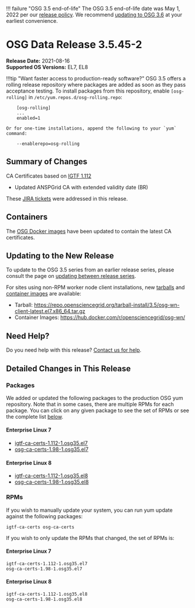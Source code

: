 !!! failure "OSG 3.5 end-of-life"
    The OSG 3.5 end-of-life date was May 1, 2022 per our
    [release policy](https://osg-htc.org/technology/policy/release-series/).
    We recommend
    [updating to OSG 3.6](../updating-to-osg-36.md)
    at your earliest convenience.

OSG Data Release 3.5.45-2
=========================

**Release Date:** 2021-08-16    
**Supported OS Versions:** EL7, EL8

!!!tip "Want faster access to production-ready software?"
    OSG 3.5 offers a rolling release repository where packages are added as soon as they pass acceptance testing.
    To install packages from this repository, enable `[osg-rolling]` in `/etc/yum.repos.d/osg-rolling.repo`:

        [osg-rolling]
        ...
        enabled=1

    Or for one-time installations, append the following to your `yum` command:

        --enablerepo=osg-rolling

Summary of Changes
------------------

CA Certificates based on [IGTF 1.112](http://dist.eugridpma.info/distribution/igtf/current/CHANGES)

-   Updated ANSPGrid CA with extended validity date (BR)


These [JIRA tickets](https://opensciencegrid.atlassian.net/issues/?jql=project%20%3D%20SOFTWARE%20AND%20fixVersion%20%3D%203.5.45-2%20ORDER%20BY%20priority%20DESC%2C%20key%20DESC) were addressed in this release.

Containers
----------

The [OSG Docker images](https://hub.docker.com/u/opensciencegrid/) have been updated to contain the latest CA certificates.

Updating to the New Release
---------------------------

To update to the OSG 3.5 series from an earlier release series, please consult the page on
[updating between release series](../updating-to-osg-35.md).

For sites using non-RPM worker node client installations, new [tarballs](../../worker-node/install-wn-tarball.md) and
[container images](../../worker-node/using-wn-containers.md) are available:

- Tarball: <https://repo.opensciencegrid.org/tarball-install/3.5/osg-wn-client-latest.el7.x86_64.tar.gz>
- Container Images: <https://hub.docker.com/r/opensciencegrid/osg-wn/>

Need Help?
----------

Do you need help with this release? [Contact us for help](../../common/help.md).

Detailed Changes in This Release
--------------------------------

### Packages

We added or updated the following packages to the production OSG yum repository.
Note that in some cases, there are multiple RPMs for each package.
You can click on any given package to see the set of RPMs or see the complete list [below](#rpms).

#### Enterprise Linux 7

-   [igtf-ca-certs-1.112-1.osg35.el7](https://koji.chtc.wisc.edu/koji/search?match=glob&type=build&terms=igtf-ca-certs-1.112-1.osg35.el7)
-   [osg-ca-certs-1.98-1.osg35.el7](https://koji.chtc.wisc.edu/koji/search?match=glob&type=build&terms=osg-ca-certs-1.98-1.osg35.el7)

#### Enterprise Linux 8

-   [igtf-ca-certs-1.112-1.osg35.el8](https://koji.chtc.wisc.edu/koji/search?match=glob&type=build&terms=igtf-ca-certs-1.112-1.osg35.el8)
-   [osg-ca-certs-1.98-1.osg35.el8](https://koji.chtc.wisc.edu/koji/search?match=glob&type=build&terms=osg-ca-certs-1.98-1.osg35.el8)

### RPMs

If you wish to manually update your system, you can run yum update against the following packages:

    igtf-ca-certs osg-ca-certs 

If you wish to only update the RPMs that changed, the set of RPMs is:

#### Enterprise Linux 7

``` file
igtf-ca-certs-1.112-1.osg35.el7
osg-ca-certs-1.98-1.osg35.el7
```

#### Enterprise Linux 8

``` file
igtf-ca-certs-1.112-1.osg35.el8
osg-ca-certs-1.98-1.osg35.el8
```
